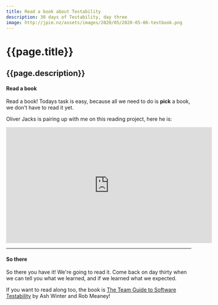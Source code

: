```yaml
---
title: Read a book about Testability
description: 30 days of Testability, day three
image: http://jpie.nz/assets/images/2020/05/2020-05-06-testbook.png
---
```

# {{page.title}}
## {{page.description}}

#### Read a book

Read a book! Todays task is easy, because all we need to do is **pick** a book, we don't have to read it yet.

Oliver Jacks is pairing up with me on this reading project, here he is:

<iframe width="560" height="315" src="https://www.youtube.com/embed/7So2Lqun1ow" frameborder="0" allow="accelerometer; autoplay; encrypted-media; gyroscope; picture-in-picture" allowfullscreen></iframe>


<hr/>

#### So there

So there you have it! We're going to read it. Come back on day thirty when we can tell you what we learned, and if we learned what we expected.

If you want to read along too, the book is [The Team Guide to Software Testability](https://leanpub.com/softwaretestability) by Ash Winter and Rob Meaney!

